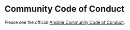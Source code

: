 # Community Code of Conduct

Please see the official [Ansible Community Code of Conduct](https://docs.ansible.com/ansible/latest/community/code_of_conduct.html).